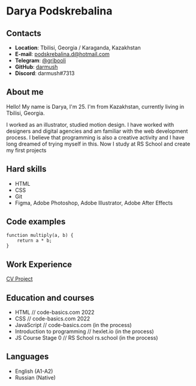 # Darya Podskrebalina

## Contacts
* **Location**: Tbilisi, Georgia / Karaganda, Kazakhstan
* **E-mail**: podskrebalina.d@hotmail.com
* **Telegram**: [@gribooli](https://t.me/gribooli "@gribooli")
* **GitHub**: [darmush](https://github.com/darmush "darmush")
* **Discord**: darmush#7313 

## About me
Hello! My name is Darya, I'm 25. I'm from Kazakhstan, currently living in Tbilisi, Georgia.

I worked as an illustrator, studied motion design. I have worked with designers and digital agencies and am familiar with the web development process. I believe that programming is also a creative activity and I have long dreamed of trying myself in this. Now I study at RS School and create my first projects

## Hard skills
* HTML
* CSS
* Git
* Figma, Adobe Photoshop, Adobe Illustrator, Adobe After Effects

## Code examples
```
function multiply(a, b) {
	return a * b;
} 
```

## Work Experience
[CV Project](https://darmush.github.io/rsschool-cv/)

## Education and courses
* HTML // code-basics.com 2022
* CSS // code-basics.com 2022
* JavaScript // code-basics.com (in the process)
* Introduction to programming // hexlet.io (in the process)
* JS Course Stage 0 // RS School rs.school (in the process)

## Languages
* English (A1-A2)
* Russian (Native)

